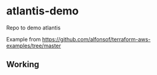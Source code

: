 # atlantis-demo
Repo to demo atlantis

Example from https://github.com/alfonsof/terraform-aws-examples/tree/master

## Working
